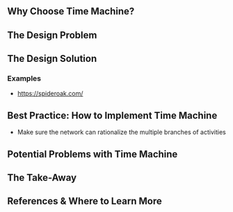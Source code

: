 ## Why Choose Time Machine?

## The Design Problem 

## The Design Solution 

### Examples 

- https://spideroak.com/

## Best Practice: How to Implement Time Machine

- Make sure the network can rationalize the multiple branches of activities 

## Potential Problems with Time Machine

## The Take-Away

## References & Where to Learn More 
